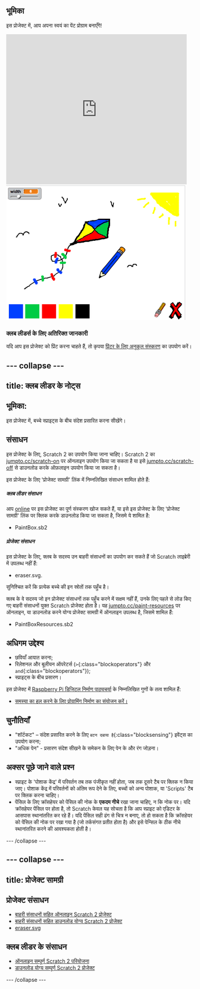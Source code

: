 ## भूमिका

इस प्रोजेक्ट में, आप अपना स्वयं का पेंट प्रोग्राम बनाएँगे!

<div class="scratch-preview">
  <iframe allowtransparency="true" width="485" height="402" src="https://scratch.mit.edu/projects/embed/63473366/?autostart=false" frameborder="0"></iframe>
  <img src="images/paint-final.png">
</div>

### क्लब लीडर्स के लिए अतिरिक्त जानकारी

यदि आप इस प्रोजेक्ट को प्रिंट करना चाहते हैं, तो कृपया [प्रिंटर के लिए अनुकूल संस्करण](https://projects.raspberrypi.org/en/projects/paint-box/print) का उपयोग करें।


--- collapse ---
---
title: क्लब लीडर के नोट्स
---


## भूमिका:
इस प्रोजेक्ट में, बच्चे स्प्राइट्स के बीच संदेश प्रसारित करना सीखेंगे।

## संसाधन
इस प्रोजेक्ट के लिए, Scratch 2 का उपयोग किया जाना चाहिए। Scratch 2 का [jumpto.cc/scratch-on](http://jumpto.cc/scratch-on) पर ऑनलाइन उपयोग किया जा सकता है या इसे [jumpto.cc/scratch-off](http://jumpto.cc/scratch-off) से डाउनलोड करके ऑफ़लाइन उपयोग किया जा सकता है।

इस प्रोजेक्ट के लिए 'प्रोजेक्ट सामग्री' लिंक में निम्नलिखित संसाधन शामिल होते हैं:

##### क्लब लीडर संसाधन

आप <a href="http://scratch.mit.edu/projects/63473366/#editor">online</a> पर इस प्रोजेक्ट का पूर्ण संस्करण खोज सकते हैं, या इसे इस प्रोजेक्ट के लिए 'प्रोजेक्ट सामग्री' लिंक पर क्लिक करके डाउनलोड किया जा सकता है, जिसमे ये शामिल है:

+ PaintBox.sb2

##### प्रोजेक्ट संसाधन

इस प्रोजेक्ट के लिए, क्लब के सदस्य उन बाहरी संसाधनों का उपयोग कर सकते हैं जो Scratch लाइब्रेरी में उपलब्ध नहीं हैं:

+ eraser.svg.

सुनिश्चित करें कि प्रत्येक बच्चे की इन स्रोतों तक पहुँच है।

क्लब के वे सदस्य जो इन प्रोजेक्ट संसाधनों तक पहुँच करने में सक्षम नहीं हैं, उनके लिए पहले से लोड किए गए बाहरी संसाधनों युक्त Scratch प्रोजेक्ट होता है। यह [jumpto.cc/paint-resources](http://jumpto.cc/paint-resources) पर ऑनलाइन, या डाउनलोड करने योग्य प्रोजेक्ट सामग्री में ऑनलाइन उपलब्ध है, जिसमे शामिल हैं:

+ PaintBoxResources.sb2 

## अधिगम उद्देश्य
+ छवियाँ आयात करना;
+ रिलेशनल और बूलीयन ऑपरेटर्स (`>`{:class="blockoperators"} और `and`{:class="blockoperators"});
+ स्प्राइट्स के बीच प्रसारण।

इस प्रोजेक्ट में [Raspberry Pi डिजिटल निर्माण पाठ्यचर्या](http://rpf.io/curriculum) के निम्नलिखित गुणों के तत्व शामिल हैं:

+ [समस्या का हल करने के लिए प्रोग्रामिंग निर्माण का संयोजन करें।](https://www.raspberrypi.org/curriculum/programming/builder)

## चुनौतियाँ
+ "शॉर्टकट" – संदेश प्रसारित करने के लिए `बटन दबाया है`{:class="blocksensing"} इवेंट्स का उपयोग करना;
+ "अधिक पेन" - प्रसारण संदेश सीखने के समेकन के लिए पेन के और रंग जोड़ना।

## अक्सर पूछे जाने वाले प्रश्न
+ स्प्राइट के 'पोशाक केंद्र' में परिवर्तन तब तक पंजीकृत नहीं होता, जब तक दूसरे टैब पर क्लिक न किया जाए। पोशाक केंद्र में परिवर्तनों को अंतिम रूप देने के लिए, बच्चों को अन्य पोशाक, या 'Scripts' टैब पर क्लिक करना चाहिए।
+ पेंसिल के लिए क्रॉसहेयर को पेंसिल की नोक के **एकदम नीचे** रखा जाना चाहिए, न कि नोक पर। यदि क्रॉसहेयर पेंसिल पर होता है, तो Scratch केवल यह सोचता है कि आप स्प्राइट को एडिटर के आसपास स्थानांतरित कर रहे हैं। यदि पेंसिल सही ढंग से चित्र न बनाए, तो हो सकता है कि क्रॉसहेयर को पेंसिल की नोक पर रखा गया है (जो तर्कसंगत प्रतीत होता है) और इसे पेन्सिल के ठीक नीचे स्थानांतरित करने की आवश्यकता होती है।  


--- /collapse ---


--- collapse ---
---
title: प्रोजेक्ट सामग्री
---
## प्रोजेक्ट संसाधन
* [बाहरी संसाधनों सहित ऑनलाइन Scratch 2 प्रोजेक्ट](http://jumpto.cc/paint-resources)
* [बाहरी संसाधनों सहित डाउनलोड योग्य Scratch 2 प्रोजेक्ट](resources/PaintBoxResources.sb2)
* [eraser.svg](resources/eraser.svg)

## क्लब लीडर के संसाधन
* [ऑनलाइन सम्पूर्ण Scratch 2 परियोजना](http://scratch.mit.edu/projects/63473366/#editor)
* [डाउनलोड योग्य सम्पूर्ण Scratch 2 प्रोजेक्ट](resources/PaintBox.sb2)

--- /collapse ---